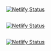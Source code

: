 ```                                           
```
[![Netlify Status](https://api.netlify.com/api/v1/badges/96fc0a1c-1440-4233-8e27-251f515703e0/deploy-status)](https://app.netlify.com/sites/xo-api/deploys)
<br />
```                                           
```
[![Netlify Status](https://api.netlify.com/api/v1/badges/f08f72e7-f9f2-4873-a8de-96c2c1233fe9/deploy-status)](https://app.netlify.com/sites/xanax-solutions/deploys)
<br />
```                                           
```
[![Netlify Status](https://api.netlify.com/api/v1/badges/57dff133-aa09-4ef0-b6fd-719a89ffd8f9/deploy-status)](https://app.netlify.com/sites/verdant-fairy-d6ae98/deploys)
<br />
